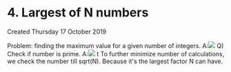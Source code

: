 # 4. Largest of N numbers
Created Thursday 17 October 2019

Problem: finding the maximum value for a given number of integers.
A:![](/assets/4._Largest_of_N_numbers-image-1.jpg)
Q) Check if number is prime.
A:![](/assets/4._Largest_of_N_numbers-image-2.jpg) t
To further minimize number of calculations, we check the number till sqrt(N). Because it's the largest factor N can have.
